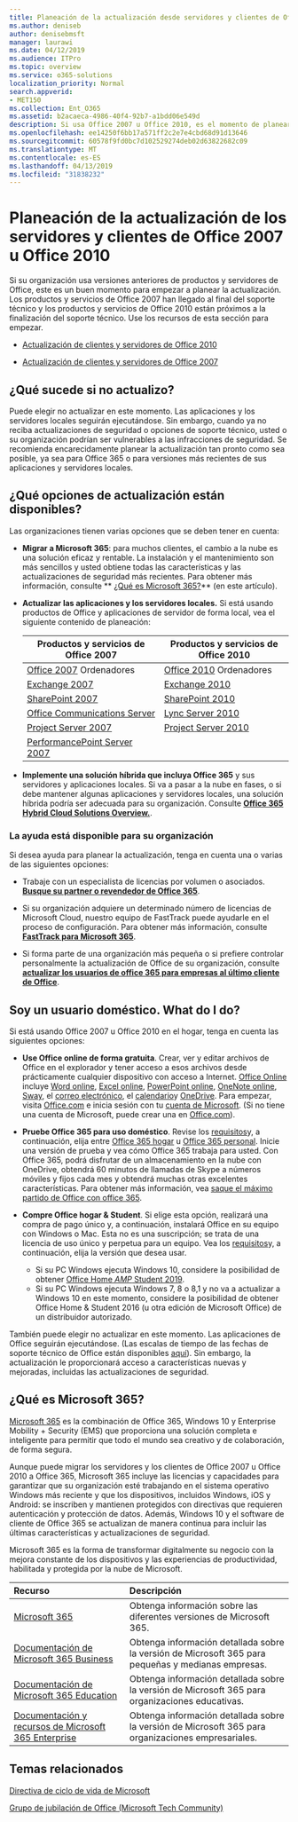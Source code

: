 ```yaml
---
title: Planeación de la actualización desde servidores y clientes de Office 2007 o 2010
ms.author: deniseb
author: denisebmsft
manager: laurawi
ms.date: 04/12/2019
ms.audience: ITPro
ms.topic: overview
ms.service: o365-solutions
localization_priority: Normal
search.appverid:
- MET150
ms.collection: Ent_O365
ms.assetid: b2acaeca-4986-40f4-92b7-a1bdd06e549d
description: Si usa Office 2007 u Office 2010, es el momento de planear la actualización. No se bloquee con aplicaciones obsoletas. Use estos recursos para empezar a trabajar con su plan.
ms.openlocfilehash: ee14250f6bb17a571ff2c2e7e4cbd68d91d13646
ms.sourcegitcommit: 60578f9fd0bc7d102529274deb02d63822682c09
ms.translationtype: MT
ms.contentlocale: es-ES
ms.lasthandoff: 04/13/2019
ms.locfileid: "31838232"
---
```

# <a name="plan-your-upgrade-from-office-2007-or-office-2010-servers-and-clients"></a>Planeación de la actualización de los servidores y clientes de Office 2007 u Office 2010

Si su organización usa versiones anteriores de productos y servidores de Office, este es un buen momento para empezar a planear la actualización. Los productos y servicios de Office 2007 han llegado al final del soporte técnico y los productos y servicios de Office 2010 están próximos a la finalización del soporte técnico. Use los recursos de esta sección para empezar.

- [Actualización de clientes y servidores de Office 2010](upgrade-from-office-2010-servers-and-products.md)

- [Actualización de clientes y servidores de Office 2007](upgrade-from-office-2007-servers-and-products.md)

## <a name="what-happens-if-i-dont-upgrade"></a>¿Qué sucede si no actualizo?

Puede elegir no actualizar en este momento. Las aplicaciones y los servidores locales seguirán ejecutándose. Sin embargo, cuando ya no reciba actualizaciones de seguridad o opciones de soporte técnico, usted o su organización podrían ser vulnerables a las infracciones de seguridad. Se recomienda encarecidamente planear la actualización tan pronto como sea posible, ya sea para Office 365 o para versiones más recientes de sus aplicaciones y servidores locales.

## <a name="what-upgrade-options-are-available"></a>¿Qué opciones de actualización están disponibles?      

Las organizaciones tienen varias opciones que se deben tener en cuenta:

- **Migrar a Microsoft 365**: para muchos clientes, el cambio a la nube es una solución eficaz y rentable. La instalación y el mantenimiento son más sencillos y usted obtiene todas las características y las actualizaciones de seguridad más recientes. Para obtener más información, consulte ** [¿Qué es Microsoft 365?](#what-is-microsoft-365)** (en este artículo).
    
- **Actualizar las aplicaciones y los servidores locales.** Si está usando productos de Office y aplicaciones de servidor de forma local, vea el siguiente contenido de planeación:<br/> 

    
    |Productos y servicios de Office 2007  |Productos y servicios de Office 2010  |
    |---------|---------|
    |[Office 2007](https://docs.microsoft.com/DeployOffice/office-2007-end-support-roadmap) Ordenadores | [Office 2010](https://docs.microsoft.com/DeployOffice/office-2010-end-support-roadmap) Ordenadores |
    |[Exchange 2007](exchange-2007-end-of-support.md) |[Exchange 2010](exchange-2010-end-of-support.md) |
    |[SharePoint 2007](sharepoint-2007-end-of-support.md) |[SharePoint 2010](upgrade-from-sharepoint-2010.md) |
    |[Office Communications Server](https://docs.microsoft.com/skypeforbusiness/plan-your-deployment/upgrade) |[Lync Server 2010](https://docs.microsoft.com/skypeforbusiness/plan-your-deployment/upgrade) |
    |[Project Server 2007](project-server-2007-end-of-support.md) |[Project Server 2010](project-server-2010-end-of-support.md) |
    |[PerformancePoint Server 2007](pps-2007-end-of-support.md) | |
 
- **Implemente una solución híbrida que incluya Office 365** y sus servidores y aplicaciones locales. Si va a pasar a la nube en fases, o si debe mantener algunas aplicaciones y servidores locales, una solución híbrida podría ser adecuada para su organización. Consulte **[Office 365 Hybrid Cloud Solutions Overview.](hybrid-cloud-overview.md)**. 
    
### <a name="help-is-available-for-your-organization"></a>La ayuda está disponible para su organización

Si desea ayuda para planear la actualización, tenga en cuenta una o varias de las siguientes opciones:

- Trabaje con un especialista de licencias por volumen o asociados. **[Busque su partner o revendedor de Office 365](https://support.office.com/article/b6c18a9b-2aed-4c84-9d75-af709160258c.aspx)**. 

- Si su organización adquiere un determinado número de licencias de Microsoft Cloud, nuestro equipo de FastTrack puede ayudarle en el proceso de configuración. Para obtener más información, consulte **[FastTrack para Microsoft 365](https://www.microsoft.com/fasttrack/microsoft-365)**.

- Si forma parte de una organización más pequeña o si prefiere controlar personalmente la actualización de Office de su organización, consulte **[actualizar los usuarios de office 365 para empresas al último cliente de Office](https://docs.microsoft.com/office365/admin/setup/upgrade-users-to-latest-office-client)**. 
  
## <a name="im-a-home-user-what-do-i-do"></a>Soy un usuario doméstico. What do I do?

Si está usando Office 2007 u Office 2010 en el hogar, tenga en cuenta las siguientes opciones:

- **Use Office online de forma gratuita**. Crear, ver y editar archivos de Office en el explorador y tener acceso a esos archivos desde prácticamente cualquier dispositivo con acceso a Internet. [Office Online](https://products.office.com/office-online/documents-spreadsheets-presentations-office-online) incluye [Word online](http://go.microsoft.com/fwlink/p/?linkid=746664), [Excel online](http://go.microsoft.com/fwlink/p/?linkid=746665), [PowerPoint online](http://go.microsoft.com/fwlink/p/?linkid=746666), [OneNote online](http://go.microsoft.com/fwlink/p/?linkid=746674), [Sway](http://go.microsoft.com/fwlink/p/?linkid=746675), el [correo electrónico](http://go.microsoft.com/fwlink/p/?linkid=746676), el [calendario](http://go.microsoft.com/fwlink/p/?linkid=746678)y [OneDrive](http://go.microsoft.com/fwlink/p/?linkid=746679). Para empezar, visita [Office.com](https://office.com) e inicia sesión con tu [cuenta de Microsoft](https://account.microsoft.com/account). (Si no tiene una cuenta de Microsoft, puede crear una en [Office.com](https://office.com)).

- **Pruebe Office 365 para uso doméstico**. Revise los [requisitos](https://www.microsoft.com/p/office-365-home/cfq7ttc0k5dm?rtc=1&activetab=pivot:techspecstab)y, a continuación, elija entre [Office 365 hogar](https://www.microsoft.com/p/office-365-home/cfq7ttc0k5dm) u [Office 365 personal](https://www.microsoft.com/p/office-365-personal/cfq7ttc0k5bf). Inicie una versión de prueba y vea cómo Office 365 trabaja para usted. Con Office 365, podrá disfrutar de un almacenamiento en la nube con OneDrive, obtendrá 60 minutos de llamadas de Skype a números móviles y fijos cada mes y obtendrá muchas otras excelentes características. Para obtener más información, vea [saque el máximo partido de Office con office 365](https://products.office.com/compare-all-microsoft-office-products?&activetab=tab%3aprimaryr1).
    
- **Compre Office hogar &amp; Student**. Si elige esta opción, realizará una compra de pago único y, a continuación, instalará Office en su equipo con Windows o Mac. Esta no es una suscripción; se trata de una licencia de uso único y perpetua para un equipo. Vea los [requisitos](http://office.com/systemrequirements)y, a continuación, elija la versión que desea usar.
    - Si su PC Windows ejecuta Windows 10, considere la posibilidad de obtener [Office Home _AMP_ Student 2019](https://www.microsoft.com/p/office-home-student-2019/cfq7ttc0k7c8).
    - Si su PC Windows ejecuta Windows 7, 8 o 8,1 y no va a actualizar a Windows 10 en este momento, considere la posibilidad de obtener Office Home & Student 2016 (u otra edición de Microsoft Office) de un distribuidor autorizado.

También puede elegir no actualizar en este momento. Las aplicaciones de Office seguirán ejecutándose. (Las escalas de tiempo de las fechas de soporte técnico de Office están disponibles [aquí](https://go.microsoft.com/fwlink/p/?linkid=2085724)). Sin embargo, la actualización le proporcionará acceso a características nuevas y mejoradas, incluidas las actualizaciones de seguridad. 
   
## <a name="what-is-microsoft-365"></a>¿Qué es Microsoft 365?

[Microsoft 365](https://www.microsoft.com/microsoft-365) es la combinación de Office 365, Windows 10 y Enterprise Mobility + Security (EMS) que proporciona una solución completa e inteligente para permitir que todo el mundo sea creativo y de colaboración, de forma segura. 
  
Aunque puede migrar los servidores y los clientes de Office 2007 u Office 2010 a Office 365, Microsoft 365 incluye las licencias y capacidades para garantizar que su organización esté trabajando en el sistema operativo Windows más reciente y que los dispositivos, incluidos Windows, iOS y Android: se inscriben y mantienen protegidos con directivas que requieren autenticación y protección de datos. Además, Windows 10 y el software de cliente de Office 365 se actualizan de manera continua para incluir las últimas características y actualizaciones de seguridad.
  
Microsoft 365 es la forma de transformar digitalmente su negocio con la mejora constante de los dispositivos y las experiencias de productividad, habilitada y protegida por la nube de Microsoft.
  
|**Recurso**|**Descripción**|
|:-----|:-----|
|[Microsoft 365](https://www.microsoft.com/microsoft-365) <br/> |Obtenga información sobre las diferentes versiones de Microsoft 365.  <br/> |
|[Documentación de Microsoft 365 Business](https://docs.microsoft.com/microsoft-365/business/) <br/> |Obtenga información detallada sobre la versión de Microsoft 365 para pequeñas y medianas empresas.  <br/> |
|[Documentación de Microsoft 365 Education](https://docs.microsoft.com/microsoft-365/education/) <br/> |Obtenga información detallada sobre la versión de Microsoft 365 para organizaciones educativas.  <br/> |
|[Documentación y recursos de Microsoft 365 Enterprise](https://docs.microsoft.com/microsoft-365/enterprise/) <br/> |Obtenga información detallada sobre la versión de Microsoft 365 para organizaciones empresariales.  <br/> |

   
## <a name="related-topics"></a>Temas relacionados
  
[Directiva de ciclo de vida de Microsoft](https://go.microsoft.com/fwlink/?linkid=865200)

[Grupo de jubilación de Office (Microsoft Tech Community)](https://go.microsoft.com/fwlink/?linkid=842065)




